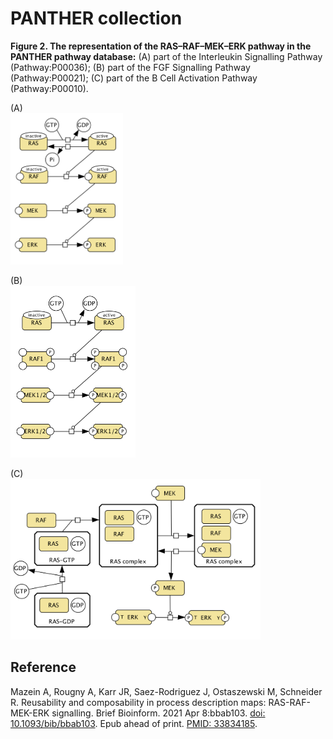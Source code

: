 # PANTHER collection

**Figure 2. The representation of the RAS–RAF–MEK–ERK pathway in the PANTHER pathway database:** (A) part of the Interleukin Signalling Pathway (Pathway:P00036); (B) part of the FGF Signalling Pathway (Pathway:P00021); (C) part of the B Cell Activation Pathway (Pathway:P00010).  

(A)  
<img src="panther-fig2a.png" width="180"/> 

(B)  
<img src="panther-fig2b.png" width="200"/>

(C)  
<img src="panther-fig2c.png" width="400"/>

## Reference
Mazein A, Rougny A, Karr JR, Saez-Rodriguez J, Ostaszewski M, Schneider R. Reusability and composability in process description maps: RAS-RAF-MEK-ERK signalling. Brief Bioinform. 2021 Apr 8:bbab103. [doi: 10.1093/bib/bbab103](https://doi.org/10.1093/bib/bbab103). Epub ahead of print. [PMID: 33834185](https://pubmed.ncbi.nlm.nih.gov/33834185/).
